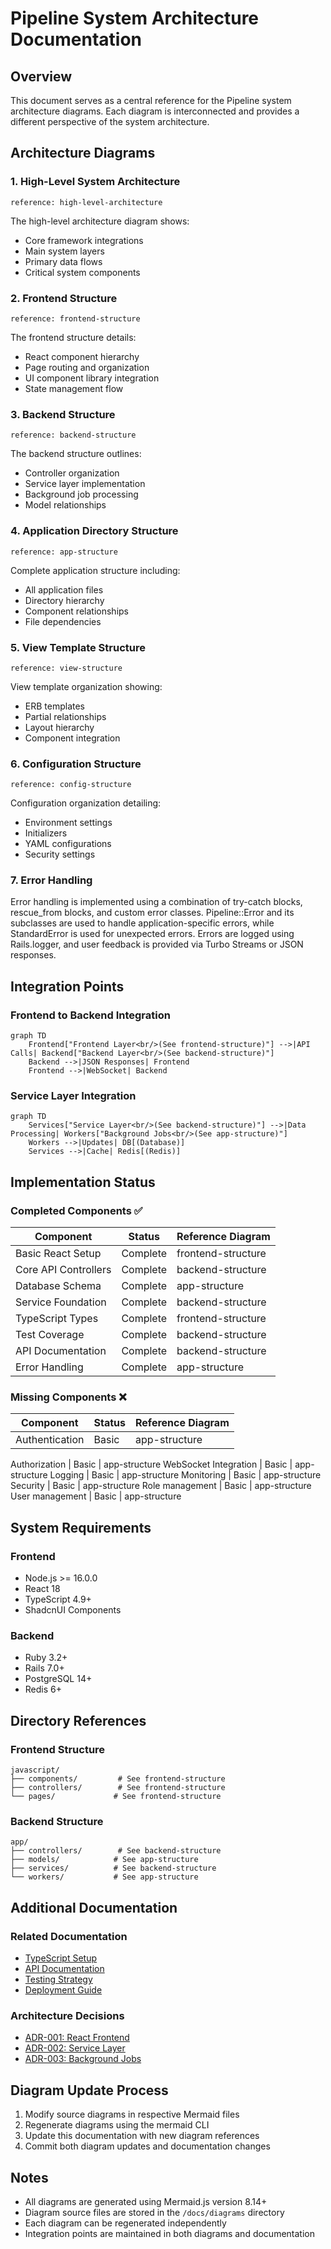 # Pipeline System Architecture Documentation

## Overview
This document serves as a central reference for the Pipeline system architecture diagrams. Each diagram is interconnected and provides a different perspective of the system architecture.

## Architecture Diagrams

### 1. High-Level System Architecture
```mermaid
reference: high-level-architecture
```

The high-level architecture diagram shows:
- Core framework integrations
- Main system layers
- Primary data flows
- Critical system components

### 2. Frontend Structure
```mermaid
reference: frontend-structure
```

The frontend structure details:
- React component hierarchy
- Page routing and organization
- UI component library integration
- State management flow

### 3. Backend Structure
```mermaid
reference: backend-structure
```

The backend structure outlines:
- Controller organization
- Service layer implementation
- Background job processing
- Model relationships

### 4. Application Directory Structure
```mermaid
reference: app-structure
```

Complete application structure including:
- All application files
- Directory hierarchy
- Component relationships
- File dependencies

### 5. View Template Structure
```mermaid
reference: view-structure
```

View template organization showing:
- ERB templates
- Partial relationships
- Layout hierarchy
- Component integration

### 6. Configuration Structure
```mermaid
reference: config-structure
```

Configuration organization detailing:
- Environment settings
- Initializers
- YAML configurations
- Security settings

### 7. Error Handling
Error handling is implemented using a combination of try-catch blocks, rescue_from blocks, and custom error classes. Pipeline::Error and its subclasses are used to handle application-specific errors, while StandardError is used for unexpected errors. Errors are logged using Rails.logger, and user feedback is provided via Turbo Streams or JSON responses.
## Integration Points

### Frontend to Backend Integration
```mermaid
graph TD
    Frontend["Frontend Layer<br/>(See frontend-structure)"] -->|API Calls| Backend["Backend Layer<br/>(See backend-structure)"]
    Backend -->|JSON Responses| Frontend
    Frontend -->|WebSocket| Backend
```

### Service Layer Integration
```mermaid
graph TD
    Services["Service Layer<br/>(See backend-structure)"] -->|Data Processing| Workers["Background Jobs<br/>(See app-structure)"]
    Workers -->|Updates| DB[(Database)]
    Services -->|Cache| Redis[(Redis)]
```

## Implementation Status

### Completed Components ✅
Component | Status | Reference Diagram
----------|---------|------------------
Basic React Setup | Complete | frontend-structure
Core API Controllers | Complete | backend-structure
Database Schema | Complete | app-structure
Service Foundation | Complete | backend-structure
TypeScript Types | Complete | frontend-structure
Test Coverage | Complete | backend-structure
API Documentation | Complete | backend-structure
Error Handling | Complete | app-structure

### Missing Components ❌
Component | Status | Reference Diagram
----------|---------|------------------
Authentication | Basic | app-structure


Authorization | Basic | app-structure
WebSocket Integration | Basic | app-structure
Logging | Basic | app-structure
Monitoring | Basic | app-structure
Security | Basic | app-structure
Role management | Basic | app-structure
User management | Basic | app-structure

## System Requirements

### Frontend
- Node.js >= 16.0.0
- React 18
- TypeScript 4.9+
- ShadcnUI Components

### Backend
- Ruby 3.2+
- Rails 7.0+
- PostgreSQL 14+
- Redis 6+

## Directory References

### Frontend Structure
```
javascript/
├── components/         # See frontend-structure
├── controllers/        # See frontend-structure
└── pages/             # See frontend-structure
```

### Backend Structure
```
app/
├── controllers/        # See backend-structure
├── models/            # See app-structure
├── services/          # See backend-structure
└── workers/           # See app-structure
```

## Additional Documentation

### Related Documentation
- [TypeScript Setup](/docs/typescript-setup.md)
- [API Documentation](/docs/api-docs.md)
- [Testing Strategy](/docs/testing.md)
- [Deployment Guide](/docs/deployment.md)

### Architecture Decisions
- [ADR-001: React Frontend](/docs/adr/001-react-frontend.md)
- [ADR-002: Service Layer](/docs/adr/002-service-layer.md)
- [ADR-003: Background Jobs](/docs/adr/003-background-jobs.md)

## Diagram Update Process
1. Modify source diagrams in respective Mermaid files
2. Regenerate diagrams using the mermaid CLI
3. Update this documentation with new diagram references
4. Commit both diagram updates and documentation changes

## Notes
- All diagrams are generated using Mermaid.js version 8.14+
- Diagram source files are stored in the `/docs/diagrams` directory
- Each diagram can be regenerated independently
- Integration points are maintained in both diagrams and documentation